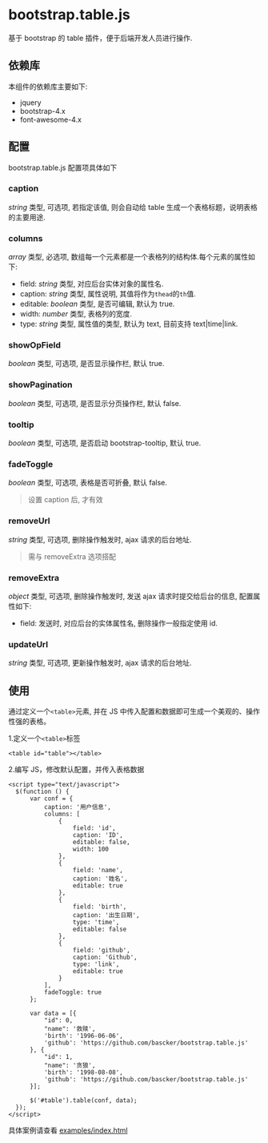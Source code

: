 # bootstrap.table.js
基于 bootstrap 的 table 插件，便于后端开发人员进行操作.

## 依赖库
本组件的依赖库主要如下:
* jquery
* bootstrap-4.x
* font-awesome-4.x

## 配置
bootstrap.table.js 配置项具体如下
### caption
*string* 类型, 可选项, 若指定该值, 则会自动给 table 生成一个表格标题，说明表格的主要用途.

### columns
*array* 类型, 必选项, 数组每一个元素都是一个表格列的结构体.每个元素的属性如下:
* field: *string* 类型, 对应后台实体对象的属性名.
* caption: *string* 类型, 属性说明, 其值将作为`thead`的`th`值.
* editable: *boolean* 类型, 是否可编辑, 默认为 true.
* width: *number* 类型, 表格列的宽度.
* type: *string* 类型, 属性值的类型, 默认为 text, 目前支持 text|time|link.

### showOpField
*boolean* 类型, 可选项, 是否显示操作栏, 默认 true.

### showPagination
*boolean* 类型, 可选项, 是否显示分页操作栏, 默认 false.

### tooltip
*boolean* 类型, 可选项, 是否启动 bootstrap-tooltip, 默认 true.

### fadeToggle
*boolean* 类型, 可选项, 表格是否可折叠, 默认 false.
> 设置 caption 后, 才有效

### removeUrl
*string* 类型, 可选项, 删除操作触发时, ajax 请求的后台地址.
> 需与 removeExtra 选项搭配

### removeExtra
*object* 类型, 可选项, 删除操作触发时, 发送 ajax 请求时提交给后台的信息, 配置属性如下:
* field: 发送时, 对应后台的实体属性名, 删除操作一般指定使用 id.

### updateUrl
*string* 类型, 可选项, 更新操作触发时, ajax 请求的后台地址.

## 使用
通过定义一个`<table>`元素, 并在 JS 中传入配置和数据即可生成一个美观的、操作性强的表格。

1.定义一个`<table>`标签
~~~
<table id="table"></table>
~~~

2.编写 JS，修改默认配置，并传入表格数据
~~~
<script type="text/javascript">
  $(function () {
      var conf = {
          caption: '用户信息',
          columns: [
              {
                  field: 'id',
                  caption: 'ID',
                  editable: false,
                  width: 100
              },
              {
                  field: 'name',
                  caption: '姓名',
                  editable: true
              },
              {
                  field: 'birth',
                  caption: '出生日期',
                  type: 'time',
                  editable: false
              },
              {
                  field: 'github',
                  caption: 'Github',
                  type: 'link',
                  editable: true
              }
          ],
          fadeToggle: true
      };

      var data = [{
          "id": 0,
          "name": '救赎',
          'birth': '1996-06-06',
          'github': 'https://github.com/bascker/bootstrap.table.js'
      }, {
          "id": 1,
          "name": '贪狼',
          'birth': '1998-08-08',
          'github': 'https://github.com/bascker/bootstrap.table.js'
      }];

      $('#table').table(conf, data);
  });
</script>
~~~

具体案例请查看 [examples/index.html](examples/index.html)
